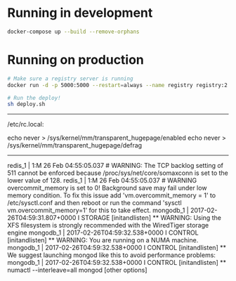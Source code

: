 # Running in development

```bash
docker-compose up --build --remove-orphans
```

# Running on production

```bash
# Make sure a registry server is running
docker run -d -p 5000:5000 --restart=always --name registry registry:2

# Run the deploy!
sh deploy.sh
```

---

/etc/rc.local:

echo never > /sys/kernel/mm/transparent_hugepage/enabled
echo never > /sys/kernel/mm/transparent_hugepage/defrag

---

redis_1  | 1:M 26 Feb 04:55:05.037 # WARNING: The TCP backlog setting of 511 cannot be enforced because /proc/sys/net/core/somaxconn is set to the lower value of 128.
redis_1  | 1:M 26 Feb 04:55:05.037 # WARNING overcommit_memory is set to 0! Background save may fail under low memory condition. To fix this issue add 'vm.overcommit_memory = 1' to /etc/sysctl.conf and then reboot or run the command 'sysctl vm.overcommit_memory=1' for this to take effect.
mongodb_1  | 2017-02-26T04:59:31.807+0000 I STORAGE  [initandlisten] ** WARNING: Using the XFS filesystem is strongly recommended with the WiredTiger storage engine
mongodb_1  | 2017-02-26T04:59:32.538+0000 I CONTROL  [initandlisten] ** WARNING: You are running on a NUMA machine.
mongodb_1  | 2017-02-26T04:59:32.538+0000 I CONTROL  [initandlisten] **          We suggest launching mongod like this to avoid performance problems:
mongodb_1  | 2017-02-26T04:59:32.538+0000 I CONTROL  [initandlisten] **              numactl --interleave=all mongod [other options]